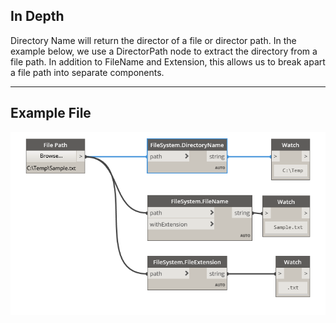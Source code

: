 ## In Depth
Directory Name will return the director of a file or director path. In the example below, we use a DirectorPath node to extract the directory from a file path. In addition to FileName and Extension, this allows us to break apart a file path into separate components.
___
## Example File

![DirectoryName](./DSCore.IO.FileSystem.DirectoryName_img.jpg)

